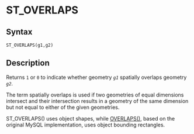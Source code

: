 
# ST_OVERLAPS

## Syntax


```
ST_OVERLAPS(g1,g2)
```

## Description


Returns `1` or `0` to indicate whether geometry *`g1`* spatially overlaps geometry *`g2`*.


The term spatially overlaps is used if two geometries of equal dimensions intersect and their
intersection results in a geometry of the same dimension but not equal to
either of the given geometries.


ST_OVERLAPS() uses object shapes, while [OVERLAPS()](overlaps.md), based on the original MySQL implementation, uses object bounding rectangles.

